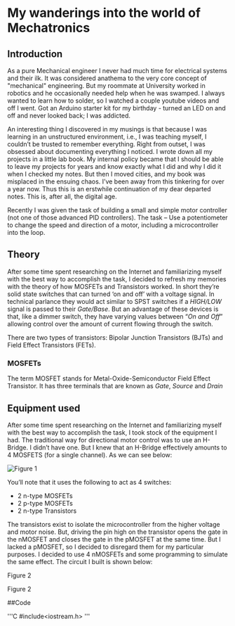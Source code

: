 My wanderings into the world of Mechatronics
============================================

Introduction
------------

As a pure Mechanical engineer I never had much time for electrical systems and
their ilk. It was considered anathema to the very core concept of "mechanical"
engineering. But my roommate at University worked in robotics and he
occasionally needed help when he was swamped. I always wanted to learn how to
solder, so I watched a couple youtube videos and off I went. Got an Arduino
starter kit for my birthday - turned an LED on and off and never looked back; I
was addicted.

An interesting thing I discovered in my musings is that because I was learning
in an unstructured environment, i.e., I was teaching myself, I couldn’t be
trusted to remember everything. Right from outset, I was obsessed about
documenting everything I noticed. I wrote down all my projects in a little lab
book. My internal policy became that I should be able to leave my projects for
years and know exactly what I did and why I did it when I checked my notes. But
then I moved cities, and my book was misplaced in the ensuing chaos. I’ve been
away from this tinkering for over a year now. Thus this is an erstwhile
continuation of my dear departed notes. This is, after all, the digital age.

Recently I was given the task of building a small and simple motor controller
(not one of those advanced PID controllers). The task – Use a potentiometer to
change the speed and direction of a motor, including a microcontroller into the
loop.

Theory
------

After some time spent researching on the Internet and familiarizing myself with
the best way to accomplish the task, I decided to refresh my memories with the
theory of how MOSFETs and Transistors worked. In short they’re solid state
switches that can turned ‘on and off’ with a voltage signal. In technical
parlance they would act similar to SPST switches if a *HIGH/LOW* signal is
passed to their *Gate/Base*. But an advantage of these devices is that, like a
dimmer switch, they have varying values between “*On and Off*” allowing control
over the amount of current flowing through the switch.

There are two types of transistors: Bipolar Junction Transistors (BJTs) and
Field Effect Transistors (FETs).

### MOSFETs

The term MOSFET stands for Metal-Oxide-Semiconductor Field Effect Transistor. It
has three terminals that are known as *Gate*, *Source* and *Drain*

Equipment used
--------------

After some time spent researching on the Internet and familiarizing myself with
the best way to accomplish the task, I took stock of the equipment I had. The
traditional way for directional motor control was to use an H-Bridge. I didn’t
have one. But I knew that an H-Bridge effectively amounts to 4 MOSFETS (for a
single channel). As we can see below:

![Figure 1](http://www.bristolwatch.com/ele/moshbridge/mosh8.png "Standard H-Bridge with both n and p type MOSFETs")

You’ll note that it uses the following to act as 4 switches:

-   2 n-type MOSFETs
-   2 p-type MOSFETs
-   2 n-type Transistors

The transistors exist to isolate the microcontroller from the higher voltage and
motor noise. But, driving the pin high on the transistor opens the gate in the
nMOSFET and closes the gate in the pMOSFET at the same time. But I lacked a
pMOSFET, so I decided to disregard them for my particular purposes. I decided to
use 4 nMOSFETs and some programming to simulate the same effect. The circuit I
built is shown below:

Figure 2

Figure 2

##Code

'''C
#include<iostream.h>
'''
